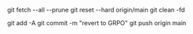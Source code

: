 git fetch --all --prune
git reset --hard origin/main
git clean -fd

git add -A
git commit -m "revert to GRPO"
git push origin main